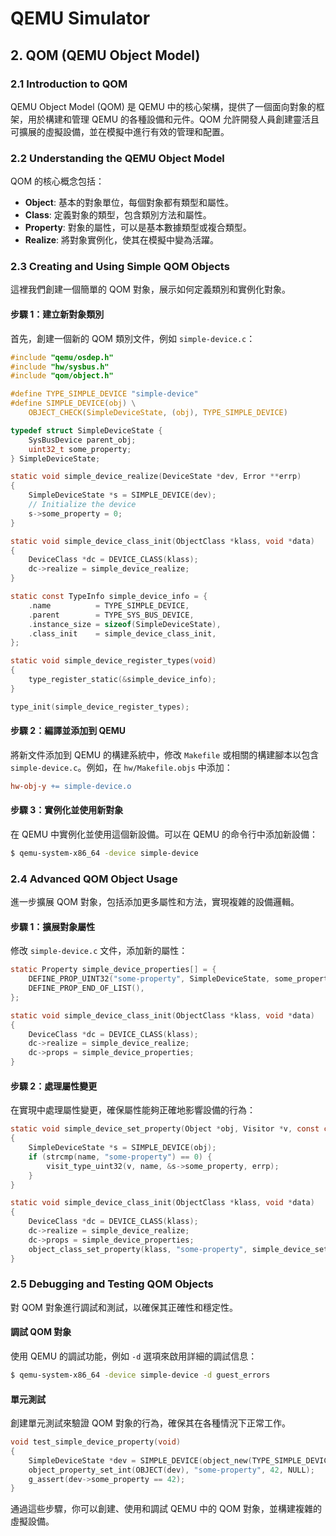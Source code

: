 
# QEMU Simulator

## 2. QOM (QEMU Object Model)

### 2.1 Introduction to QOM
QEMU Object Model (QOM) 是 QEMU 中的核心架構，提供了一個面向對象的框架，用於構建和管理 QEMU 的各種設備和元件。QOM 允許開發人員創建靈活且可擴展的虛擬設備，並在模擬中進行有效的管理和配置。

### 2.2 Understanding the QEMU Object Model
QOM 的核心概念包括：
- **Object**: 基本的對象單位，每個對象都有類型和屬性。
- **Class**: 定義對象的類型，包含類別方法和屬性。
- **Property**: 對象的屬性，可以是基本數據類型或複合類型。
- **Realize**: 將對象實例化，使其在模擬中變為活躍。

### 2.3 Creating and Using Simple QOM Objects
這裡我們創建一個簡單的 QOM 對象，展示如何定義類別和實例化對象。

#### 步驟 1：建立新對象類別
首先，創建一個新的 QOM 類別文件，例如 `simple-device.c`：

```c
#include "qemu/osdep.h"
#include "hw/sysbus.h"
#include "qom/object.h"

#define TYPE_SIMPLE_DEVICE "simple-device"
#define SIMPLE_DEVICE(obj) \
    OBJECT_CHECK(SimpleDeviceState, (obj), TYPE_SIMPLE_DEVICE)

typedef struct SimpleDeviceState {
    SysBusDevice parent_obj;
    uint32_t some_property;
} SimpleDeviceState;

static void simple_device_realize(DeviceState *dev, Error **errp)
{
    SimpleDeviceState *s = SIMPLE_DEVICE(dev);
    // Initialize the device
    s->some_property = 0;
}

static void simple_device_class_init(ObjectClass *klass, void *data)
{
    DeviceClass *dc = DEVICE_CLASS(klass);
    dc->realize = simple_device_realize;
}

static const TypeInfo simple_device_info = {
    .name          = TYPE_SIMPLE_DEVICE,
    .parent        = TYPE_SYS_BUS_DEVICE,
    .instance_size = sizeof(SimpleDeviceState),
    .class_init    = simple_device_class_init,
};

static void simple_device_register_types(void)
{
    type_register_static(&simple_device_info);
}

type_init(simple_device_register_types);
```

#### 步驟 2：編譯並添加到 QEMU
將新文件添加到 QEMU 的構建系統中，修改 `Makefile` 或相關的構建腳本以包含 `simple-device.c`。例如，在 `hw/Makefile.objs` 中添加：

```makefile
hw-obj-y += simple-device.o
```

#### 步驟 3：實例化並使用新對象
在 QEMU 中實例化並使用這個新設備。可以在 QEMU 的命令行中添加新設備：

```sh
$ qemu-system-x86_64 -device simple-device
```

### 2.4 Advanced QOM Object Usage
進一步擴展 QOM 對象，包括添加更多屬性和方法，實現複雜的設備邏輯。

#### 步驟 1：擴展對象屬性
修改 `simple-device.c` 文件，添加新的屬性：

```c
static Property simple_device_properties[] = {
    DEFINE_PROP_UINT32("some-property", SimpleDeviceState, some_property, 0),
    DEFINE_PROP_END_OF_LIST(),
};

static void simple_device_class_init(ObjectClass *klass, void *data)
{
    DeviceClass *dc = DEVICE_CLASS(klass);
    dc->realize = simple_device_realize;
    dc->props = simple_device_properties;
}
```

#### 步驟 2：處理屬性變更
在實現中處理屬性變更，確保屬性能夠正確地影響設備的行為：

```c
static void simple_device_set_property(Object *obj, Visitor *v, const char *name, void *opaque, Error **errp)
{
    SimpleDeviceState *s = SIMPLE_DEVICE(obj);
    if (strcmp(name, "some-property") == 0) {
        visit_type_uint32(v, name, &s->some_property, errp);
    }
}

static void simple_device_class_init(ObjectClass *klass, void *data)
{
    DeviceClass *dc = DEVICE_CLASS(klass);
    dc->realize = simple_device_realize;
    dc->props = simple_device_properties;
    object_class_set_property(klass, "some-property", simple_device_set_property, simple_device_get_property, 0);
}
```

### 2.5 Debugging and Testing QOM Objects
對 QOM 對象進行調試和測試，以確保其正確性和穩定性。

#### 調試 QOM 對象
使用 QEMU 的調試功能，例如 `-d` 選項來啟用詳細的調試信息：

```sh
$ qemu-system-x86_64 -device simple-device -d guest_errors
```

#### 單元測試
創建單元測試來驗證 QOM 對象的行為，確保其在各種情況下正常工作。

```c
void test_simple_device_property(void)
{
    SimpleDeviceState *dev = SIMPLE_DEVICE(object_new(TYPE_SIMPLE_DEVICE));
    object_property_set_int(OBJECT(dev), "some-property", 42, NULL);
    g_assert(dev->some_property == 42);
}
```

通過這些步驟，你可以創建、使用和調試 QEMU 中的 QOM 對象，並構建複雜的虛擬設備。
